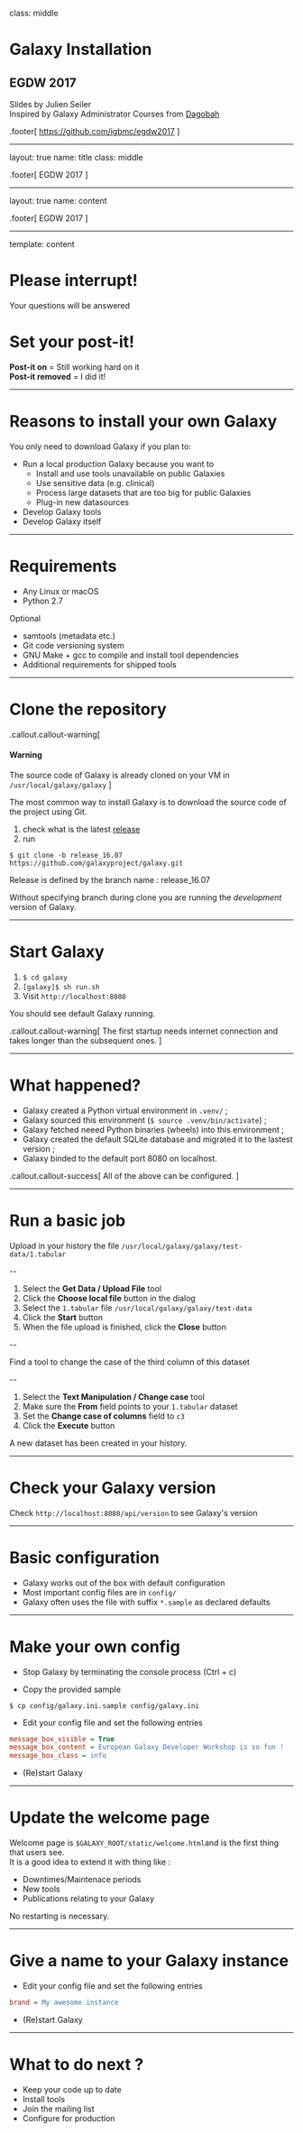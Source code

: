 class: middle

# Galaxy Installation

## EGDW 2017

Slides by Julien Seiler<br/>
Inspired by Galaxy Administrator Courses from [Dagobah](https://github.com/martenson/dagobah-training)

.footer[
https://github.com/igbmc/egdw2017
]

---

layout: true
name: title
class: middle

.footer[
EGDW 2017
]

---

layout: true
name: content

.footer[
EGDW 2017
]

---

template: content

# Please interrupt!

Your questions will be answered

# Set your post-it!

**Post-it on** = Still working hard on it<br/>
**Post-it removed** = I did it!

---

# Reasons to install your own Galaxy

You only need to download Galaxy if you plan to:

* Run a local production Galaxy because you want to
  * Install and use tools unavailable on public Galaxies
  * Use sensitive data (e.g. clinical)
  * Process large datasets that are too big for public Galaxies
  * Plug-in new datasources
* Develop Galaxy tools
* Develop Galaxy itself

---

# Requirements

* Any Linux or macOS
* Python 2.7

Optional

* samtools (metadata etc.)
* Git code versioning system
* GNU Make + gcc to compile and install tool dependencies
* Additional requirements for shipped tools

---

# Clone the repository

.callout.callout-warning[
#### Warning
The source code of Galaxy is already cloned on your VM in `/usr/local/galaxy/galaxy`
]

The most common way to install Galaxy is to download the source code of the project using Git.

1. check what is the latest [release](https://docs.galaxyproject.org/en/master/releases)
1. run
```shell
$ git clone -b release_16.07 https://github.com/galaxyproject/galaxy.git
```
Release is defined by the branch name : release_16.07

Without specifying branch during clone you are running the *development* version of Galaxy.

---

# Start Galaxy

1. `$ cd galaxy`
1. `[galaxy]$ sh run.sh`
1. Visit `http://localhost:8080`

You should see default Galaxy running.

.callout.callout-warning[
The first startup needs internet connection and takes longer than the subsequent ones.
]

---

# What happened?

* Galaxy created a Python virtual environment in `.venv/` ;
* Galaxy sourced this environment (`$ source .venv/bin/activate`) ;
* Galaxy fetched neeed Python binaries (wheels) into this environment ;
* Galaxy created the default SQLite database and migrated it to the lastest version ;
* Galaxy binded to the default port 8080 on localhost.

.callout.callout-success[
All of the above can be configured.
]

---

# Run a basic job

Upload in your history the file `/usr/local/galaxy/galaxy/test-data/1.tabular`

--

1. Select the **Get Data / Upload File** tool
1. Click the **Choose local file** button in the dialog
1. Select the `1.tabular` file `/usr/local/galaxy/galaxy/test-data`
1. Click the **Start** button
1. When the file upload is finished, click the **Close** button

--

Find a tool to change the case of the third column of this dataset

--

1. Select the **Text Manipulation / Change case** tool
1. Make sure the **From** field points to your `1.tabular` dataset
1. Set the **Change case of columns** field to `c3`
1. Click the **Execute** button

A new dataset has been created in your history.

---

# Check your Galaxy version

Check `http://localhost:8080/api/version` to see Galaxy's version

---

# Basic configuration

* Galaxy works out of the box with default configuration
* Most important config files are in `config/`
* Galaxy often uses the file with suffix `*.sample` as declared defaults

---

# Make your own config

* Stop Galaxy by terminating the console process (Ctrl + c)

* Copy the provided sample
```shell
$ cp config/galaxy.ini.sample config/galaxy.ini
```

* Edit your config file and set the following entries
```ini
message_box_visible = True
message_box_content = European Galaxy Developer Workshop is so fun !
message_box_class = info
```

* (Re)start Galaxy

---

# Update the welcome page

Welcome page is `$GALAXY_ROOT/static/welcome.html`and is the first thing that users see.<br/>
It is a good idea to extend it with thing like :

* Downtimes/Maintenace periods
* New tools
* Publications relating to your Galaxy

No restarting is necessary.

---

# Give a name to your Galaxy instance

* Edit your config file and set the following entries

```ini
brand = My awesome instance
```

* (Re)start Galaxy

---

# What to do next ?

* Keep your code up to date
* Install tools
* Join the mailing list
* Configure for production
